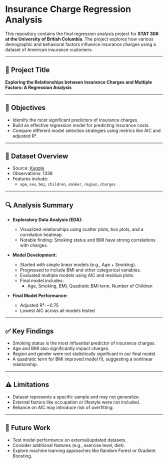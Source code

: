 # Insurance Charge Regression Analysis

This repository contains the final regression analysis project for **STAT 306 at the University of British Columbia**. The project explores how various demographic and behavioral factors influence insurance charges using a dataset of American insurance customers.

---

## 📌 Project Title
**Exploring the Relationships between Insurance Charges and Multiple Factors: A Regression Analysis**


---

## 🧠 Objectives
- Identify the most significant predictors of insurance charges.
- Build an effective regression model for predicting insurance costs.
- Compare different model selection strategies using metrics like AIC and adjusted R².

---

## 📂 Dataset Overview
- Source: [Kaggle](https://www.kaggle.com/datasets/thedevastator/prediction-of-insurance-charges-using-age-gender)
- Observations: 1338
- Features include:
  - `age`, `sex`, `bmi`, `children`, `smoker`, `region`, `charges`

---

## 🔍 Analysis Summary
- **Exploratory Data Analysis (EDA):**
  - Visualized relationships using scatter plots, box plots, and a correlation heatmap.
  - Notable finding: Smoking status and BMI have strong correlations with charges.

- **Model Development:**
  - Started with simple linear models (e.g., Age + Smoking).
  - Progressed to include BMI and other categorical variables.
  - Evaluated multiple models using AIC and residual plots.
  - Final model includes:
    - Age, Smoking, BMI, Quadratic BMI term, Number of Children

- **Final Model Performance:**
  - Adjusted R²: ~0.75
  - Lowest AIC across all models tested

---

## ✅ Key Findings
- Smoking status is the most influential predictor of insurance charges.
- Age and BMI also significantly impact charges.
- Region and gender were not statistically significant in our final model.
- A quadratic term for BMI improved model fit, suggesting a nonlinear relationship.

---

## ⚠️ Limitations
- Dataset represents a specific sample and may not generalize.
- External factors like occupation or lifestyle were not included.
- Reliance on AIC may introduce risk of overfitting.

---

## 🚀 Future Work
- Test model performance on external/updated datasets.
- Consider additional features (e.g., exercise level, diet).
- Explore machine learning approaches like Random Forest or Gradient Boosting.
